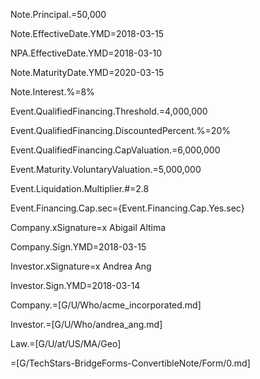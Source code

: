 Note.Principal.$=$50,000

Note.EffectiveDate.YMD=2018-03-15

NPA.EffectiveDate.YMD=2018-03-10

Note.MaturityDate.YMD=2020-03-15

Note.Interest.%=8%

Event.QualifiedFinancing.Threshold.$=$4,000,000

Event.QualifiedFinancing.DiscountedPercent.%=20%

Event.QualifiedFinancing.CapValuation.$=$6,000,000

Event.Maturity.VoluntaryValuation.$=$5,000,000

Event.Liquidation.Multiplier.#=2.8

Event.Financing.Cap.sec={Event.Financing.Cap.Yes.sec}

Company.xSignature=x Abigail Altima

Company.Sign.YMD=2018-03-15

Investor.xSignature=x Andrea Ang

Investor.Sign.YMD=2018-03-14

Company.=[G/U/Who/acme_incorporated.md]

Investor.=[G/U/Who/andrea_ang.md]

Law.=[G/U/at/US/MA/Geo]

=[G/TechStars-BridgeForms-ConvertibleNote/Form/0.md]
